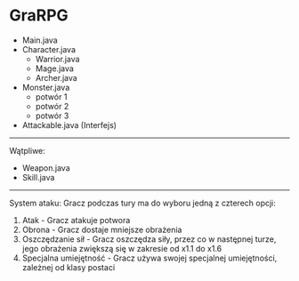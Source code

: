 # GraRPG

- Main.java 
- Character.java
  - Warrior.java
  - Mage.java
  - Archer.java
- Monster.java 
  - potwór 1
  - potwór 2
  - potwór 3
- Attackable.java (Interfejs)

------------------------------

Wątpliwe:

- Weapon.java
- Skill.java

------------------------------
System ataku:
Gracz podczas tury ma do wyboru jedną z czterech opcji:
  1. Atak - Gracz atakuje potwora
  2. Obrona - Gracz dostaje mniejsze obrażenia 
  3. Oszczędzanie sił - Gracz oszczędza siły, przez co w następnej turze, jego obrażenia zwiększą się w zakresie od x1.1 do x1.6
  4. Specjalna umiejętność - Gracz używa swojej specjalnej umiejętności, zależnej od klasy postaci
